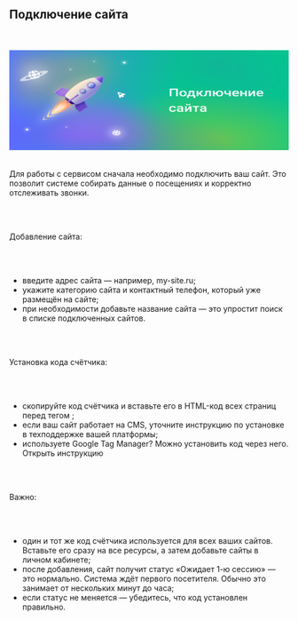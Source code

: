 ## Подключение сайта

<br>
<br>

<img src="sites.svg" alt="" width="100%" height="180px"/>

<br>
<br>

Для работы с сервисом сначала необходимо подключить ваш сайт. Это позволит системе собирать данные о посещениях и корректно отслеживать звонки.

<br>
<br>

Добавление сайта:

<br>
<br>

- введите адрес сайта — например, my-site.ru;
- укажите категорию сайта и контактный телефон, который уже размещён на сайте;
- при необходимости добавьте название сайта — это упростит поиск в списке подключенных сайтов.

<br>
<br>

Установка кода счётчика:

<br>
<br>

- скопируйте код счётчика и вставьте его в HTML-код всех страниц перед тегом </head>;
- если ваш сайт работает на CMS, уточните инструкцию по установке в техподдержке вашей платформы;
- используете Google Tag Manager? Можно установить код через него. <OnboardingLink to="/sites/gtm.md">Открыть инструкцию</OnboardingLink>

<br>
<br>

Важно:

<br>
<br>

- один и тот же код счётчика используется для всех ваших сайтов. Вставьте его сразу на все ресурсы, а затем добавьте сайты в личном кабинете;
- после добавления, сайт получит статус «Ожидает 1-ю сессию» — это нормально. Система ждёт первого посетителя. Обычно это занимает от нескольких минут до часа;
- если статус не меняется — убедитесь, что код установлен правильно.
